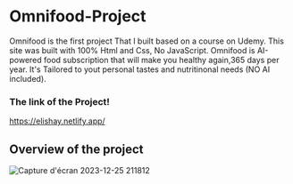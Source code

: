 # Omnifood-Project 
Omnifood is the first project That I built based on a course on Udemy. This site was built with 100%
Html and Css, No JavaScript.
Omnifood is AI-powered food subscription that will make you healthy again,365 days per year.
It's Tailored to yout personal tastes and nutritinonal needs (NO AI included).
### The link of the Project!
https://elishay.netlify.app/
## Overview of the project


![Capture d'écran 2023-12-25 211812](https://github.com/Ninjalbg78/Omnifood-Project/assets/126517267/f0280378-5b13-4df7-982c-eecb404c7f49)


